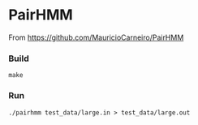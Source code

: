 PairHMM
=======

From https://github.com/MauricioCarneiro/PairHMM

### Build

```
make
```

### Run

```
./pairhmm test_data/large.in > test_data/large.out
```
